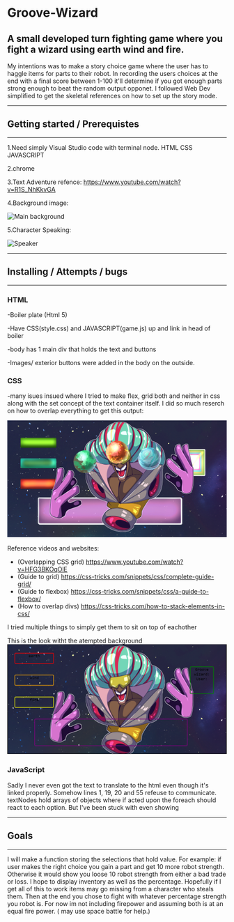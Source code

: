 # Groove-Wizard
A small developed turn fighting game where you fight a wizard using earth wind and fire.
----------
My intentions was to make a story choice game where the user has to haggle items for parts to their robot. In recording the users choices at the end with a final score between 1-100 it'll determine if you got enough parts strong enough to beat the random output opponet. I followed Web Dev simplified to get the skeletal references on how to set up the story mode.

----------

## Getting started / Prerequistes
----------

1.Need simply  Visual Studio code with terminal node. HTML CSS JAVASCRIPT

2.chrome

3.Text Adventure refence:    https://www.youtube.com/watch?v=R1S_NhKkvGA

4.Background image: 

![Main background](mainbg.jpg)

5.Character Speaking: 

![Speaker](face1.png)

----------

## Installing / Attempts / bugs
------
### HTML
-Boiler plate (Html 5)

-Have CSS(style.css) and JAVASCRIPT(game.js) up and link in head of boiler

-body has 1 main div that holds the text and buttons

-Images/ exterior buttons were added in the body on the outside.

### CSS

-many isues insued where I tried to make flex, grid both and neither in css along with the set concept of the text container itself. I did so much reserch on how to overlap everything to get this output:

![full look](ref1.jpg)

Reference videos and websites: 

- (Overlapping CSS grid)  https://www.youtube.com/watch?v=HFG3BKOqOlE
- (Guide to grid) https://css-tricks.com/snippets/css/complete-guide-grid/
- (Guide to flexbox) https://css-tricks.com/snippets/css/a-guide-to-flexbox/
- (How to overlap divs) https://css-tricks.com/how-to-stack-elements-in-css/

I tried multiple things to simply get them to sit on top of eachother

This is the look witht the atempted background
![Scrren1](ref2.png)


### JavaScript

Sadly I never even got the text to translate to the html even though it's linked properly. Somehow lines 1, 19, 20 and 55 refeuse to communicate. textNodes hold arrays of objects where if acted upon the foreach should react to each option. But I've been stuck with even showing

---------
## Goals
---------
I will make a function storing the selections that hold value. For example: if user makes the right choice you gain a part and get 10 more robot strength. Otherwise it would show you loose 10 robot strength from either a bad trade or loss. I hope to display inventory as well as the percentage. Hopefully if I get all of this to work items may go missing from a character who steals them. Then at the end you chose to fight with whatever percentage strength you robot is. For now im not including firepower and assuming both is at an equal fire power. ( may use space battle for help.)

